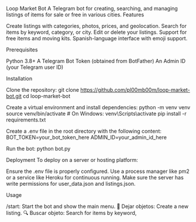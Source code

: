 ﻿Loop Market Bot
A Telegram bot for creating, searching, and managing listings of items for sale or free in various cities.
Features

Create listings with categories, photos, prices, and geolocation.
Search for items by keyword, category, or city.
Edit or delete your listings.
Support for free items and moving kits.
Spanish-language interface with emoji support.

Prerequisites

Python 3.8+
A Telegram Bot Token (obtained from BotFather)
An Admin ID (your Telegram user ID)

Installation

Clone the repository:
git clone https://github.com/pl00mb00m/loop-market-bot.git
cd loop-market-bot


Create a virtual environment and install dependencies:
python -m venv venv
source venv/bin/activate  # On Windows: venv\Scripts\activate
pip install -r requirements.txt


Create a .env file in the root directory with the following content:
BOT_TOKEN=your_bot_token_here
ADMIN_ID=your_admin_id_here


Run the bot:
python bot.py



Deployment
To deploy on a server or hosting platform:

Ensure the .env file is properly configured.
Use a process manager like pm2 or a service like Heroku for continuous running.
Make sure the server has write permissions for user_data.json and listings.json.

Usage

/start: Start the bot and show the main menu.
🧳 Dejar objetos: Create a new listing.
🔍 Buscar objeto: Search for items by keyword,

